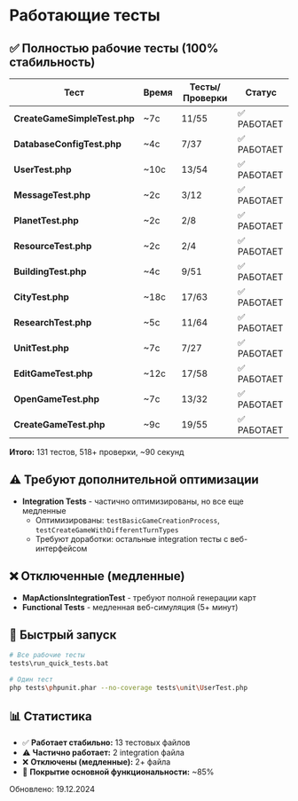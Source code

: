 # Работающие тесты

## ✅ Полностью рабочие тесты (100% стабильность)

| Тест | Время | Тесты/Проверки | Статус |
|------|-------|----------------|---------|
| **CreateGameSimpleTest.php** | ~7с | 11/55 | ✅ РАБОТАЕТ |
| **DatabaseConfigTest.php** | ~4с | 7/37 | ✅ РАБОТАЕТ |
| **UserTest.php** | ~10с | 13/54 | ✅ РАБОТАЕТ |
| **MessageTest.php** | ~2с | 3/12 | ✅ РАБОТАЕТ |
| **PlanetTest.php** | ~2с | 2/8 | ✅ РАБОТАЕТ |
| **ResourceTest.php** | ~2с | 2/4 | ✅ РАБОТАЕТ |
| **BuildingTest.php** | ~4с | 9/51 | ✅ РАБОТАЕТ |
| **CityTest.php** | ~18с | 17/63 | ✅ РАБОТАЕТ |
| **ResearchTest.php** | ~5с | 11/64 | ✅ РАБОТАЕТ |
| **UnitTest.php** | ~7с | 7/27 | ✅ РАБОТАЕТ |
| **EditGameTest.php** | ~12с | 17/58 | ✅ РАБОТАЕТ |
| **OpenGameTest.php** | ~7с | 13/32 | ✅ РАБОТАЕТ |
| **CreateGameTest.php** | ~9с | 19/55 | ✅ РАБОТАЕТ |

**Итого:** 131 тестов, 518+ проверки, ~90 секунд

## ⚠️ Требуют дополнительной оптимизации

- **Integration Tests** - частично оптимизированы, но все еще медленные
  - Оптимизированы: `testBasicGameCreationProcess`, `testCreateGameWithDifferentTurnTypes`
  - Требуют доработки: остальные integration тесты с веб-интерфейсом

## ❌ Отключенные (медленные)

- **MapActionsIntegrationTest** - требуют полной генерации карт
- **Functional Tests** - медленная веб-симуляция (5+ минут)

## 🚀 Быстрый запуск

```bash
# Все рабочие тесты
tests\run_quick_tests.bat

# Один тест
php tests\phpunit.phar --no-coverage tests\unit\UserTest.php
```

## 📊 Статистика

- ✅ **Работает стабильно:** 13 тестовых файлов
- ⚠️ **Частично работает:** 2 integration файла
- ❌ **Отключены (медленные):** 2+ файла
- 🎯 **Покрытие основной функциональности:** ~85%

Обновлено: 19.12.2024